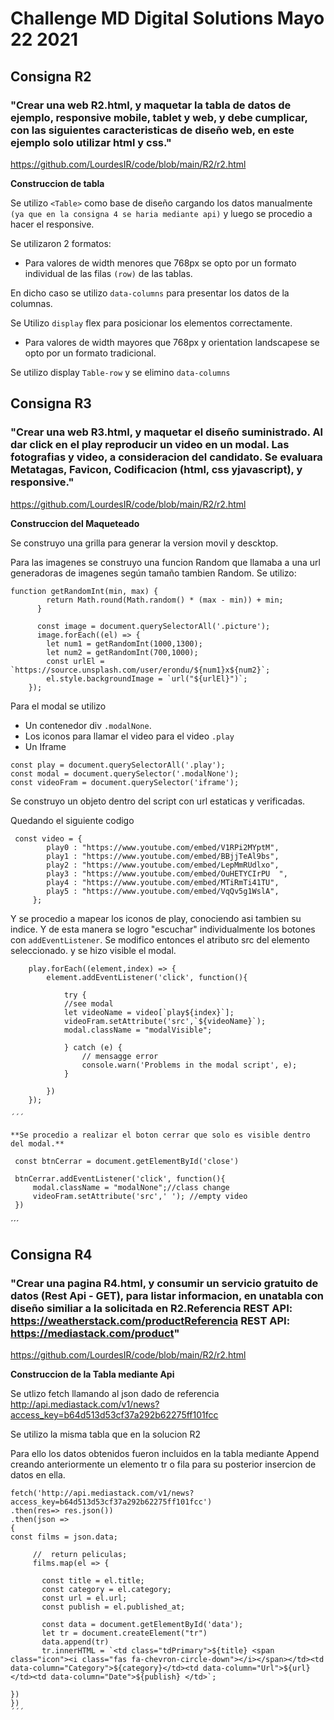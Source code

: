 # Challenge MD Digital Solutions Mayo 22 2021

## Consigna R2

### "Crear una web R2.html, y maquetar la tabla de datos de ejemplo, responsive mobile, tablet y web, y debe cumplicar, con las siguientes caracteristicas de diseño web, en este ejemplo solo utilizar html y css."

https://github.com/LourdesIR/code/blob/main/R2/r2.html

**Construccion de tabla**

Se utilizo `<Table>` como base de diseño cargando los datos manualmente `(ya que en la consigna 4 se haria mediante api)` y luego se procedio a hacer el responsive.

Se utilizaron 2 formatos:

- Para valores de width menores que 768px se opto por un formato individual de las filas `(row)` de las tablas.

En dicho caso se utilizo `data-columns` para presentar los datos de la columnas.

Se Utilizo `display` flex para posicionar los elementos correctamente.

- Para valores de width mayores que 768px y orientation landscapese se opto por un formato tradicional.

Se utilizo display `Table-row` y se elimino `data-columns`

## Consigna R3

### "Crear una web R3.html, y maquetar el diseño suministrado. Al dar click en el play reproducir un video en un modal. Las fotografias y video, a consideracion del candidato. Se evaluara Metatagas, Favicon, Codificacion (html, css yjavascript), y responsive."

https://github.com/LourdesIR/code/blob/main/R2/r2.html

**Construccion del Maqueteado**

Se construyo una grilla para generar la version movil y descktop.

Para las imagenes se construyo una funcion Random que llamaba a una url generadoras de imagenes según tamaño tambien Random. Se utilizo:

```
function getRandomInt(min, max) {
        return Math.round(Math.random() * (max - min)) + min;
      }

      const image = document.querySelectorAll('.picture');
      image.forEach((el) => {
        let num1 = getRandomInt(1000,1300);
        let num2 = getRandomInt(700,1000);
        const urlEl = `https://source.unsplash.com/user/erondu/${num1}x${num2}`;
        el.style.backgroundImage = `url("${urlEl}")`;
    });

```

Para el modal se utilizo

- Un contenedor div `.modalNone`.
- Los iconos para llamar el video para el video `.play`
- Un Iframe

```
const play = document.querySelectorAll('.play');
const modal = document.querySelector('.modalNone');
const videoFram = document.querySelector('iframe');

```

Se construyo un objeto dentro del script con url estaticas y verificadas.

Quedando el siguiente codigo

```
 const video = {
        play0 : "https://www.youtube.com/embed/V1RPi2MYptM",
        play1 : "https://www.youtube.com/embed/BBjjTeAl9bs",
        play2 : "https://www.youtube.com/embed/LepMmRUdlxo",
        play3 : "https://www.youtube.com/embed/OuHETYCIrPU  ",
        play4 : "https://www.youtube.com/embed/MTiRmTi41TU",
        play5 : "https://www.youtube.com/embed/VqQv5g1WslA",
     };
```

Y se procedio a mapear los iconos de play, conociendo asi tambien su indice. Y de esta manera se logro "escuchar" individualmente los botones con `addEventListener`. Se modifico entonces el atributo src del elemento seleccionado. y se hizo visible el modal.

```
    play.forEach((element,index) => {
        element.addEventListener('click', function(){

            try {
            //see modal
            let videoName = video[`play${index}`];
            videoFram.setAttribute('src',`${videoName}`);
            modal.className = "modalVisible";

            } catch (e) {
                // mensagge error
                console.warn('Problems in the modal script', e);
            }

        })
    });

´´´

**Se procedio a realizar el boton cerrar que solo es visible dentro del modal.**

```
     const btnCerrar = document.getElementById('close')

     btnCerrar.addEventListener('click', function(){
         modal.className = "modalNone";//class change
         videoFram.setAttribute('src',' '); //empty video
     })

´´´

## Consigna R4

### "Crear una pagina R4.html, y consumir un servicio gratuito de datos (Rest Api - GET), para listar informacion, en unatabla con diseño similiar a la solicitada en R2.Referencia REST API: https://weatherstack.com/productReferencia REST API: https://mediastack.com/product"

https://github.com/LourdesIR/code/blob/main/R2/r2.html

__Construccion de la Tabla mediante Api__

Se  utlizo fetch llamando al json dado de referencia
http://api.mediastack.com/v1/news?access_key=b64d513d53cf37a292b62275ff101fcc

Se utilizo la misma tabla que en la solucion R2

Para ello los datos obtenidos fueron incluidos en la tabla mediante Append creando anteriormente un elemento tr o fila para su posterior insercion de datos en ella.


```
fetch('http://api.mediastack.com/v1/news?access_key=b64d513d53cf37a292b62275ff101fcc')
.then(res=> res.json())
.then(json =>
{
const films = json.data;

     //  return peliculas;
     films.map(el => {

       const title = el.title;
       const category = el.category;
       const url = el.url;
       const publish = el.published_at;

       const data = document.getElementById('data');
       let tr = document.createElement("tr")
       data.append(tr)
       tr.innerHTML = `<td class="tdPrimary">${title} <span  class="icon"><i class="fas fa-chevron-circle-down"></i></span></td><td data-column="Category">${category}</td><td data-column="Url">${url}</td><td data-column="Date">${publish} </td>`;

})
})
´´´
